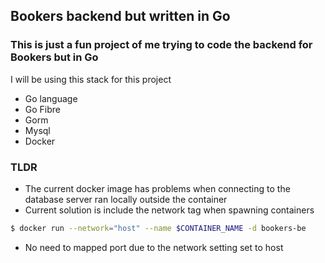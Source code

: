 
## Bookers backend but written in Go

### This is just a fun project of me trying to code the backend for Bookers but in Go

I will be using this stack for this project
- Go language
- Go Fibre 
- Gorm 
- Mysql
- Docker  


### TLDR
- The current docker image has problems when connecting to the database server ran locally outside the container
- Current solution is include the network tag when spawning containers
```bash
$ docker run --network="host" --name $CONTAINER_NAME -d bookers-be
```
- No need to mapped port due to the network setting set to host
